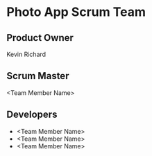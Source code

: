 # Photo App Scrum Team
## Product Owner
Kevin Richard
## Scrum Master
\<Team Member Name\>
## Developers
- \<Team Member Name\>
- \<Team Member Name\>
- \<Team Member Name\>
